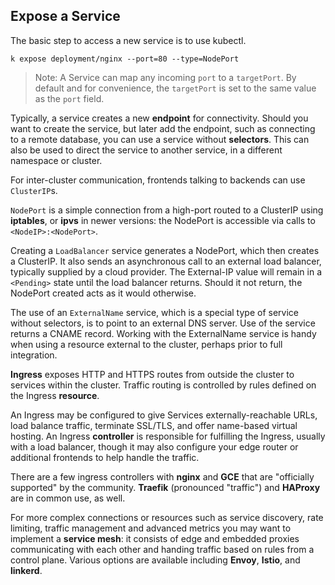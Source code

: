 ## Expose a Service

The basic step to access a new service is to use kubectl.
```
k expose deployment/nginx --port=80 --type=NodePort
```
> Note: A Service can map any incoming `port` to a `targetPort`. By default and for convenience, the `targetPort` is set to the same value as the `port` field.

Typically, a service creates a new **endpoint** for connectivity. Should you want to create the service, but later add the endpoint, such as connecting to a remote database, you can use a service without **selectors**. This can also be used to direct the service to another service, in a different namespace or cluster.

For inter-cluster communication, frontends talking to backends can use `ClusterIP`s.

`NodePort` is a simple connection from a high-port routed to a ClusterIP using **iptables**, or **ipvs** in newer versions: the NodePort is accessible via calls to `<NodeIP>:<NodePort>`.

Creating a `LoadBalancer` service generates a NodePort, which then creates a ClusterIP. It also sends an asynchronous call to an external load balancer, typically supplied by a cloud provider. The External-IP value will remain in a `<Pending>` state until the load balancer returns. Should it not return, the NodePort created acts as it would otherwise.

The use of an `ExternalName` service, which is a special type of service without selectors, is to point to an external DNS server. Use of the service returns a CNAME record. Working with the ExternalName service is handy when using a resource external to the cluster, perhaps prior to full integration.

**Ingress** exposes HTTP and HTTPS routes from outside the cluster to services within the cluster. Traffic routing is controlled by rules defined on the Ingress **resource**.

An Ingress may be configured to give Services externally-reachable URLs, load balance traffic, terminate SSL/TLS, and offer name-based virtual hosting. An Ingress **controller** is responsible for fulfilling the Ingress, usually with a load balancer, though it may also configure your edge router or additional frontends to help handle the traffic.

There are a few ingress controllers with **nginx** and **GCE** that are "officially supported" by the community. **Traefik** (pronounced "traffic") and **HAProxy** are in common use, as well.

For more complex connections or resources such as service discovery, rate limiting, traffic management and advanced metrics you may want to implement a **service mesh**: it consists of edge and embedded proxies communicating with each other and handing traffic based on rules from a control plane. Various options are available including **Envoy**, **Istio**, and **linkerd**.
